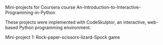 Mini-projects for Coursera course An-Introduction-to-Interactive-Programming-in-Python

These projects were implemented with CodeSkulptor, an interactive, web-based Python programming environment. 

Mini-project 1: Rock-paper-scissors-lizard-Spock game
